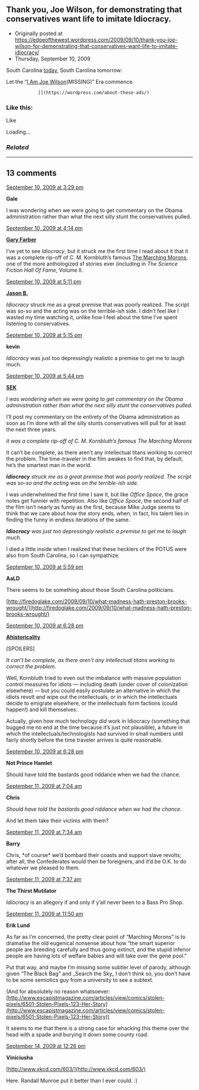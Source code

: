 ## Thank you, Joe Wilson, for demonstrating that conservatives want life to imitate Idiocracy.

 * Originally posted at https://edgeofthewest.wordpress.com/2009/09/10/thank-you-joe-wilson-for-demonstrating-that-conservatives-want-life-to-imitate-idiocracy/
 * Thursday, September 10, 2009

South Carolina [today](http://www.nytimes.com/2009/09/10/us/politics/10wilson.html), South Carolina tomorrow:



Let the “[I Am Joe Wilson](http://www.google.com/search?q=%!i(MISSING)+am+joe+wilson%!)(MISSING)” Era commence.

		

			

				[](https://wordpress.com/about-these-ads/)
				

					
				

			

		

### Like this:

Like

 
Loading...

[]()

### _Related_

	

* * *

		

## 13 comments

		

	

		

[September 10, 2009 at 3:29 pm](https://edgeofthewest.wordpress.com/2009/09/10/thank-you-joe-wilson-for-demonstrating-that-conservatives-want-life-to-imitate-idiocracy/#comment-52839)

**Gale**

					

		

I was wondering when we were going to get commentary on the Obama administration rather than what the next silly stunt the conservatives pulled.

		

		

						

	

	

		

[September 10, 2009 at 4:14 pm](https://edgeofthewest.wordpress.com/2009/09/10/thank-you-joe-wilson-for-demonstrating-that-conservatives-want-life-to-imitate-idiocracy/#comment-52840)

**[Gary Farber](http://amygdalagf.blogspot.com)**

					

		

I’ve yet to see _Idiocracy_, but it struck me the first time I read about it that it was a complete rip-off of C. M. Kornbluth’s famous [The Marching Morons](http://en.wikipedia.org/wiki/The\_Marching\_Morons), one of the more anthologized sf stories ever (including in  _The Science Fiction Hall Of Fame_, Volume II.

		

		

						

	

	

		

[September 10, 2009 at 5:11 pm](https://edgeofthewest.wordpress.com/2009/09/10/thank-you-joe-wilson-for-demonstrating-that-conservatives-want-life-to-imitate-idiocracy/#comment-52844)

**[Jason B.](http://notnotnegative.blogspot.com)**

					

		

_Idiocracy_ struck me as a great premise that was poorly realized. The script was so-so and the acting was on the terrible-ish side. I didn’t feel like I wasted my time watching it, unlike how I feel about the time I’ve spent listening to conservatives.

		

		

						

	

	

		

[September 10, 2009 at 5:15 pm](https://edgeofthewest.wordpress.com/2009/09/10/thank-you-joe-wilson-for-demonstrating-that-conservatives-want-life-to-imitate-idiocracy/#comment-52845)

**kevin**

					

		

_Idiocracy_ was just too depressingly realistic a premise to get me to laugh much.

		

		

						

	

	

		

[September 10, 2009 at 5:44 pm](https://edgeofthewest.wordpress.com/2009/09/10/thank-you-joe-wilson-for-demonstrating-that-conservatives-want-life-to-imitate-idiocracy/#comment-52847)

**[SEK](http://acephalous.typepad.com/)**

					

		

_I was wondering when we were going to get commentary on the Obama administration rather than what the next silly stunt the conservatives pulled._

I’ll post my commentary on the entirety of the Obama administration as soon as I’m done with all the silly stunts conservatives will pull for at least the next three years.

_it was a complete rip-off of C. M. Kornbluth’s famous The Marching Morons_

It can’t be complete, as there aren’t any intellectual titans working to correct the problem.  The time-traveler in the film awakes to find that, by default, he’s the smartest man in the world.  

_**Idiocracy** struck me as a great premise that was poorly realized. The script was so-so and the acting was on the terrible-ish side._

I was underwhelmed the first time I saw it, but like _Office Space_, the grace notes get funnier with repetition.  Also like _Office Space_, the second half of the film isn’t nearly as funny as the first, because Mike Judge seems to think that we care about how the story ends, when, in fact, his talent lies in finding the funny in endless iterations of the same.

_**Idiocracy** was just too depressingly realistic a premise to get me to laugh much._

I died a little inside when I realized that these hecklers of the POTUS were also from South Carolina, so I can sympathize.

		

		

						

	

	

		

[September 10, 2009 at 5:59 pm](https://edgeofthewest.wordpress.com/2009/09/10/thank-you-joe-wilson-for-demonstrating-that-conservatives-want-life-to-imitate-idiocracy/#comment-52848)

**AaLD**

					

		

There seems to be something about those South Carolina politicians.

[http://firedoglake.com/2009/09/10/what-madness-hath-preston-brooks-wrought/](http://firedoglake.com/2009/09/10/what-madness-hath-preston-brooks-wrought/)

		

		

						

	

	

		

[September 10, 2009 at 6:28 pm](https://edgeofthewest.wordpress.com/2009/09/10/thank-you-joe-wilson-for-demonstrating-that-conservatives-want-life-to-imitate-idiocracy/#comment-52849)

**[Ahistoricality](http://ahistoricality.blogspot.com)**

					

		

[SPOILERS]

_It can’t be complete, as there aren’t any intellectual titans working to correct the problem._ 

Well, Kornbluth tried to even out the imbalance with massive population control measures for idiots — including death (under cover of colonization elsewhere) — but you could easily postulate an alternative in which the idiots revolt and wipe out the intellectuals, or in which the intellectuals decide to emigrate elsewhere, or the intellectuals form factions (could happen!) and kill themselves. 

Actually, given how much technology _did_ work in Idiocracy (something that bugged me no end at the time because it’s just not plausible), a future in which the intellectuals/technologists had survived in small numbers until fairly shortly before the time traveler arrives is quite reasonable.

		

		

						

	

	

		

[September 10, 2009 at 6:28 pm](https://edgeofthewest.wordpress.com/2009/09/10/thank-you-joe-wilson-for-demonstrating-that-conservatives-want-life-to-imitate-idiocracy/#comment-52850)

**Not Prince Hamlet**

					

		

Should have told the bastards good riddance when we had the chance.

		

		

						

	

	

		

[September 11, 2009 at 7:04 am](https://edgeofthewest.wordpress.com/2009/09/10/thank-you-joe-wilson-for-demonstrating-that-conservatives-want-life-to-imitate-idiocracy/#comment-52861)

**Chris**

					

		

_Should have told the bastards good riddance when we had the chance._

And let them take their victims with them?

		

		

						

	

	

		

[September 11, 2009 at 7:34 am](https://edgeofthewest.wordpress.com/2009/09/10/thank-you-joe-wilson-for-demonstrating-that-conservatives-want-life-to-imitate-idiocracy/#comment-52863)

**Barry**

					

		

Chris, \*of course\* we’d bombard their coasts and support slave revolts; after all, the Confederates would then be foreigners, and it’d be O.K. to do whatever we pleased to them.

		

		

						

	

	

		

[September 11, 2009 at 7:37 am](https://edgeofthewest.wordpress.com/2009/09/10/thank-you-joe-wilson-for-demonstrating-that-conservatives-want-life-to-imitate-idiocracy/#comment-52864)

**The Thirst Mutilator**

					

		

_Idiocracy_ is an allegory if and only if y’all never been to a Bass Pro Shop.

		

		

						

	

	

		

[September 11, 2009 at 11:50 am](https://edgeofthewest.wordpress.com/2009/09/10/thank-you-joe-wilson-for-demonstrating-that-conservatives-want-life-to-imitate-idiocracy/#comment-52866)

**Erik Lund**

					

		

As far as I’m concerned, the pretty clear point of “Marching Morons” is to dramatise the old eugenical nonsense about how “the smart superior people are breeding carefully and thus going extinct, and the stupid inferior people are having lots of welfare babies and will take over the gene pool.”  

Put that way, and maybe I’m missing some subtler level of parody, although given “The Black Bag” and \_Search the Sky\_ I don’t think so, you don’t have to be some semiotics guy from a university to see a subtext.  

(And for absolutely no reason whatsoever: [http://www.escapistmagazine.com/articles/view/comics/stolen-pixels/6501-Stolen-Pixels-123-Her-Story](http://www.escapistmagazine.com/articles/view/comics/stolen-pixels/6501-Stolen-Pixels-123-Her-Story))  

It seems to me that there is a strong case for whacking this theme over the head with a spade and burying it down some county road.

		

		

						

	

	

		

[September 14, 2009 at 12:26 pm](https://edgeofthewest.wordpress.com/2009/09/10/thank-you-joe-wilson-for-demonstrating-that-conservatives-want-life-to-imitate-idiocracy/#comment-53023)

**Viniciusha**

					

		

[http://www.xkcd.com/603/](http://www.xkcd.com/603/)

Here. Randall Munroe put it better than I ever could. :)

		

		

						

	

	

		

		

	

	  